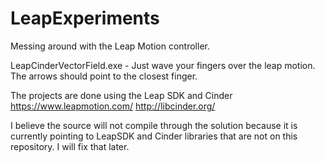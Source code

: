 LeapExperiments
===============

Messing around with the Leap Motion controller.

LeapCinderVectorField.exe - Just wave your fingers over the leap motion.  The arrows should point to the closest finger.

The projects are done using the Leap SDK and Cinder
https://www.leapmotion.com/
http://libcinder.org/

I believe the source will not compile through the solution because it is currently pointing to LeapSDK and Cinder libraries that are not on this repository.  I will fix that later.

